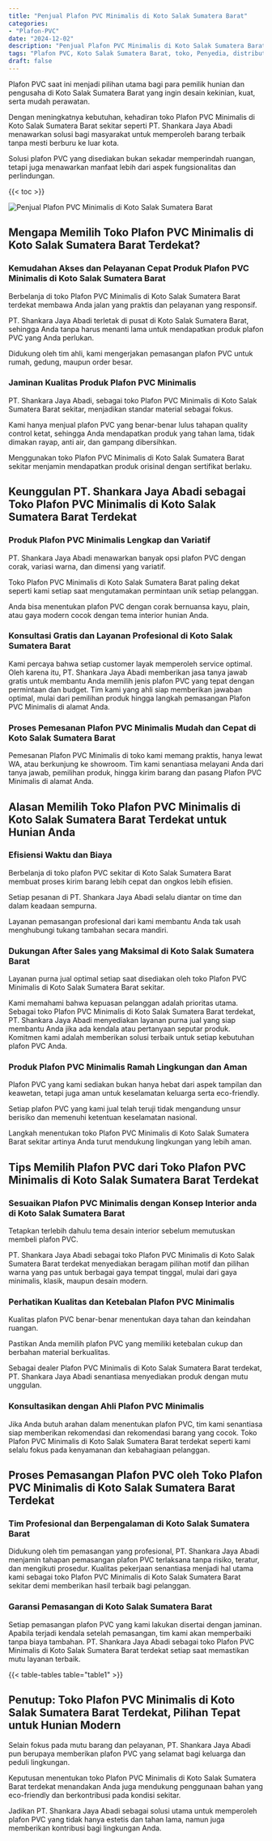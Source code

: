 ```yaml
---
title: "Penjual Plafon PVC Minimalis di Koto Salak Sumatera Barat"
categories: 
- "Plafon-PVC"
date: "2024-12-02"
description: "Penjual Plafon PVC Minimalis di Koto Salak Sumatera Barat untuk tempat tinggal, kantor, serta gerai. Produk terbaik, pilihan motif, variasi warna modern, dengan servis penempatan dikerjakan oleh tim berpengalaman dan jaminan resmi!|Servis penyediaan Plafon PVC Minimalis di Koto Salak Sumatera Barat bagi kebutuhan tempat tinggal, perkantoran, atau gerai, beserta material terbaik dan pemasangan oleh tim berpengalaman dan kepastian resmi.|Alternatif Plafon PVC Minimalis di Koto Salak Sumatera Barat yang andal bagi rumah, office, serta gerai, bersama plafon terbaik dan penempatan dikerjakan oleh teknisi berpengalaman dan kepastian resmi.|Distribusi Plafon PVC Minimalis di Koto Salak Sumatera Barat bagi hunian, office, dan toko, dengan produk unggulan dan pemasangan ditangani oleh teknisi profesional, disertai beserta kepastian resmi.}"
tags: "Plafon PVC, Koto Salak Sumatera Barat, toko, Penyedia, distributor"
draft: false
---
```


Plafon PVC saat ini menjadi pilihan utama bagi para pemilik hunian dan pengusaha di Koto Salak Sumatera Barat yang ingin desain kekinian, kuat, serta mudah perawatan.

Dengan meningkatnya kebutuhan, kehadiran toko Plafon PVC Minimalis di Koto Salak Sumatera Barat sekitar seperti PT. Shankara Jaya Abadi menawarkan solusi bagi masyarakat untuk memperoleh barang terbaik tanpa mesti berburu ke luar kota.

Solusi plafon PVC yang disediakan bukan sekadar memperindah ruangan, tetapi juga menawarkan manfaat lebih dari aspek fungsionalitas dan perlindungan.

{{< toc >}}

![Penjual Plafon PVC Minimalis di Koto Salak Sumatera Barat](/images/Plafon-PVC/Penjual-Plafon-PVC-Minimalis-di-Koto-Salak-Sumatera-Barat.png)


## Mengapa Memilih Toko Plafon PVC Minimalis di Koto Salak Sumatera Barat Terdekat?

### Kemudahan Akses dan Pelayanan Cepat Produk Plafon PVC Minimalis di Koto Salak Sumatera Barat

Berbelanja di toko Plafon PVC Minimalis di Koto Salak Sumatera Barat terdekat membawa Anda jalan yang praktis dan pelayanan yang responsif.

PT. Shankara Jaya Abadi terletak di pusat di Koto Salak Sumatera Barat, sehingga Anda tanpa harus menanti lama untuk mendapatkan produk plafon PVC yang Anda perlukan.

Didukung oleh tim ahli, kami mengerjakan pemasangan plafon PVC untuk rumah, gedung, maupun order besar.

### Jaminan Kualitas Produk Plafon PVC Minimalis

PT. Shankara Jaya Abadi, sebagai toko Plafon PVC Minimalis di Koto Salak Sumatera Barat sekitar, menjadikan standar material sebagai fokus.

Kami hanya menjual plafon PVC yang benar-benar lulus tahapan quality control ketat, sehingga Anda mendapatkan produk yang tahan lama, tidak dimakan rayap, anti air, dan gampang dibersihkan.

Menggunakan toko Plafon PVC Minimalis di Koto Salak Sumatera Barat sekitar menjamin mendapatkan produk orisinal dengan sertifikat berlaku.

## Keunggulan PT. Shankara Jaya Abadi sebagai Toko Plafon PVC Minimalis di Koto Salak Sumatera Barat Terdekat

### Produk Plafon PVC Minimalis Lengkap dan Variatif

PT. Shankara Jaya Abadi menawarkan banyak opsi plafon PVC dengan corak, variasi warna, dan dimensi yang variatif.

Toko Plafon PVC Minimalis di Koto Salak Sumatera Barat paling dekat seperti kami setiap saat mengutamakan permintaan unik setiap pelanggan.

Anda bisa menentukan plafon PVC dengan corak bernuansa kayu, plain, atau gaya modern cocok dengan tema interior hunian Anda.

### Konsultasi Gratis dan Layanan Profesional di Koto Salak Sumatera Barat

Kami percaya bahwa setiap customer layak memperoleh service optimal. Oleh karena itu, PT. Shankara Jaya Abadi memberikan jasa tanya jawab gratis untuk membantu Anda memilih jenis plafon PVC yang tepat dengan permintaan dan budget. Tim kami yang ahli siap memberikan jawaban optimal, mulai dari pemilihan produk hingga langkah pemasangan Plafon PVC Minimalis di alamat Anda.

### Proses Pemesanan Plafon PVC Minimalis Mudah dan Cepat di Koto Salak Sumatera Barat

Pemesanan Plafon PVC Minimalis di toko kami memang praktis, hanya lewat WA, atau berkunjung ke showroom. Tim kami senantiasa melayani Anda dari tanya jawab, pemilihan produk, hingga kirim barang dan pasang Plafon PVC Minimalis di alamat Anda.

## Alasan Memilih Toko Plafon PVC Minimalis di Koto Salak Sumatera Barat Terdekat untuk Hunian Anda

### Efisiensi Waktu dan Biaya

Berbelanja di toko plafon PVC sekitar di Koto Salak Sumatera Barat membuat proses kirim barang lebih cepat dan ongkos lebih efisien.

Setiap pesanan di PT. Shankara Jaya Abadi selalu diantar on time dan dalam keadaan sempurna.

Layanan pemasangan profesional dari kami membantu Anda tak usah menghubungi tukang tambahan secara mandiri.

### Dukungan After Sales yang Maksimal di Koto Salak Sumatera Barat

Layanan purna jual optimal setiap saat disediakan oleh toko Plafon PVC Minimalis di Koto Salak Sumatera Barat sekitar.

Kami memahami bahwa kepuasan pelanggan adalah prioritas utama. Sebagai toko Plafon PVC Minimalis di Koto Salak Sumatera Barat terdekat, PT. Shankara Jaya Abadi menyediakan layanan purna jual yang siap membantu Anda jika ada kendala atau pertanyaan seputar produk. Komitmen kami adalah memberikan solusi terbaik untuk setiap kebutuhan plafon PVC Anda.

### Produk Plafon PVC Minimalis Ramah Lingkungan dan Aman

Plafon PVC yang kami sediakan bukan hanya hebat dari aspek tampilan dan keawetan, tetapi juga aman untuk keselamatan keluarga serta eco-friendly.

Setiap plafon PVC yang kami jual telah teruji tidak mengandung unsur berisiko dan memenuhi ketentuan keselamatan nasional.

Langkah menentukan toko Plafon PVC Minimalis di Koto Salak Sumatera Barat sekitar artinya Anda turut mendukung lingkungan yang lebih aman.

## Tips Memilih Plafon PVC dari Toko Plafon PVC Minimalis di Koto Salak Sumatera Barat Terdekat

### Sesuaikan Plafon PVC Minimalis dengan Konsep Interior anda di Koto Salak Sumatera Barat

Tetapkan terlebih dahulu tema desain interior sebelum memutuskan membeli plafon PVC.

PT. Shankara Jaya Abadi sebagai toko Plafon PVC Minimalis di Koto Salak Sumatera Barat terdekat menyediakan beragam pilihan motif dan pilihan warna yang pas untuk berbagai gaya tempat tinggal, mulai dari gaya minimalis, klasik, maupun desain modern.

### Perhatikan Kualitas dan Ketebalan Plafon PVC Minimalis

Kualitas plafon PVC benar-benar menentukan daya tahan dan keindahan ruangan.

Pastikan Anda memilih plafon PVC yang memiliki ketebalan cukup dan berbahan material berkualitas.

Sebagai dealer Plafon PVC Minimalis di Koto Salak Sumatera Barat terdekat, PT. Shankara Jaya Abadi senantiasa menyediakan produk dengan mutu unggulan.

### Konsultasikan dengan Ahli Plafon PVC Minimalis

Jika Anda butuh arahan dalam menentukan plafon PVC, tim kami senantiasa siap memberikan rekomendasi dan rekomendasi barang yang cocok. Toko Plafon PVC Minimalis di Koto Salak Sumatera Barat terdekat seperti kami selalu fokus pada kenyamanan dan kebahagiaan pelanggan.

## Proses Pemasangan Plafon PVC oleh Toko Plafon PVC Minimalis di Koto Salak Sumatera Barat Terdekat

### Tim Profesional dan Berpengalaman di Koto Salak Sumatera Barat

Didukung oleh tim pemasangan yang profesional, PT. Shankara Jaya Abadi menjamin tahapan pemasangan plafon PVC terlaksana tanpa risiko, teratur, dan mengikuti prosedur. Kualitas pekerjaan senantiasa menjadi hal utama kami sebagai toko Plafon PVC Minimalis di Koto Salak Sumatera Barat sekitar demi memberikan hasil terbaik bagi pelanggan.

### Garansi Pemasangan di Koto Salak Sumatera Barat

Setiap pemasangan plafon PVC yang kami lakukan disertai dengan jaminan. Apabila terjadi kendala setelah pemasangan, tim kami akan memperbaiki tanpa biaya tambahan. PT. Shankara Jaya Abadi sebagai toko Plafon PVC Minimalis di Koto Salak Sumatera Barat terdekat setiap saat memastikan mutu layanan terbaik.

{{< table-tables table="table1" >}}

## Penutup: Toko Plafon PVC Minimalis di Koto Salak Sumatera Barat Terdekat, Pilihan Tepat untuk Hunian Modern

Selain fokus pada mutu barang dan pelayanan, PT. Shankara Jaya Abadi pun berupaya memberikan plafon PVC yang selamat bagi keluarga dan peduli lingkungan.

Keputusan menentukan toko Plafon PVC Minimalis di Koto Salak Sumatera Barat terdekat menandakan Anda juga mendukung penggunaan bahan yang eco-friendly dan berkontribusi pada kondisi sekitar.

Jadikan PT. Shankara Jaya Abadi sebagai solusi utama untuk memperoleh plafon PVC yang tidak hanya estetis dan tahan lama, namun juga memberikan kontribusi bagi lingkungan Anda.